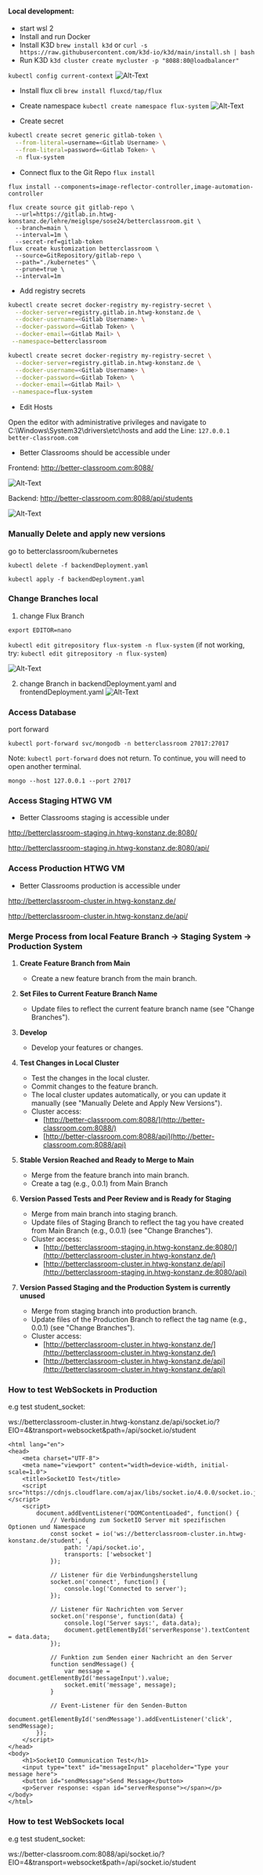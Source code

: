 #### Local development:

- start wsl 2
- Install and run Docker
- Install K3D
```brew install k3d```
or
```curl -s https://raw.githubusercontent.com/k3d-io/k3d/main/install.sh | bash```
- Run K3D
```k3d cluster create mycluster -p "8088:80@loadbalancer"```

    
```kubectl config current-context```
![Alt-Text](docs/context.png)

- Install flux cli
```brew install fluxcd/tap/flux```
- Create namespace
```kubectl create namespace flux-system```
![Alt-Text](docs/flux.png)

- Create secret

``` sh
kubectl create secret generic gitlab-token \
  --from-literal=username=<Gitlab Username> \
  --from-literal=password=<Gitlab Token> \
  -n flux-system
```
  
- Connect flux to the Git Repo
```flux install```

```flux install --components=image-reflector-controller,image-automation-controller```
```
flux create source git gitlab-repo \
  --url=https://gitlab.in.htwg-konstanz.de/lehre/meiglspe/sose24/betterclassroom.git \
  --branch=main \
  --interval=1m \
  --secret-ref=gitlab-token
flux create kustomization betterclassroom \
  --source=GitRepository/gitlab-repo \
  --path="./kubernetes" \
  --prune=true \
  --interval=1m
```

- Add registry secrets

```sh 
kubectl create secret docker-registry my-registry-secret \
  --docker-server=registry.gitlab.in.htwg-konstanz.de \
  --docker-username=<Gitlab Username> \
  --docker-password=<Gitlab Token> \
  --docker-email=<Gitlab Mail> \
 --namespace=betterclassroom
```
```sh 
kubectl create secret docker-registry my-registry-secret \
  --docker-server=registry.gitlab.in.htwg-konstanz.de \
  --docker-username=<Gitlab Username> \
  --docker-password=<Gitlab Token> \
  --docker-email=<Gitlab Mail> \
 --namespace=flux-system
```

- Edit Hosts

Open the editor with administrative privileges and navigate to  C:\Windows\System32\drivers\etc\hosts and add the Line: 
```127.0.0.1 better-classroom.com```

- Better Classrooms should be accessible under

Frontend: http://better-classroom.com:8088/


![Alt-Text](docs/frontend.png)

Backend: http://better-classroom.com:8088/api/students


![Alt-Text](docs/backend.png)

### Manually Delete and apply new versions
go to 
betterclassroom/kubernetes

```kubectl delete -f backendDeployment.yaml```

```kubectl apply -f backendDeployment.yaml```
### Change Branches local
1. change Flux Branch

```export EDITOR=nano```

```kubectl edit gitrepository flux-system -n flux-system``` (if not working, try: ```kubectl edit gitrepository -n flux-system```)

![Alt-Text](docs/changeBranchFlux.png)

2. change Branch in backendDeployment.yaml and frontendDeployment.yaml
![Alt-Text](docs/changeBranchBackend.png)
### Access Database
port forward

```kubectl port-forward svc/mongodb -n betterclassroom 27017:27017```

Note: ```kubectl port-forward``` does not return. To continue, you will need to open another terminal.

``mongo --host 127.0.0.1 --port 27017``
### Access Staging HTWG VM

- Better Classrooms staging is accessible under

http://betterclassroom-staging.in.htwg-konstanz.de:8080/

http://betterclassroom-staging.in.htwg-konstanz.de:8080/api/<API ROUTE>

### Access Production HTWG VM

- Better Classrooms production is accessible under

http://betterclassroom-cluster.in.htwg-konstanz.de/

http://betterclassroom-cluster.in.htwg-konstanz.de/api/<API ROUTE>


### Merge Process from local Feature Branch -> Staging System -> Production System

1. **Create Feature Branch from Main**
   - Create a new feature branch from the main branch.

2. **Set Files to Current Feature Branch Name**
   - Update files to reflect the current feature branch name (see "Change Branches").

3. **Develop**
   - Develop your features or changes.

4. **Test Changes in Local Cluster**
   - Test the changes in the local cluster.
   - Commit changes to the feature branch.
   - The local cluster updates automatically, or you can update it manually (see "Manually Delete and Apply New Versions").
   - Cluster access:
     - [http://better-classroom.com:8088/](http://better-classroom.com:8088/)
     - [http://better-classroom.com:8088/api](http://better-classroom.com:8088/api)

5. **Stable Version Reached and Ready to Merge to Main**
    - Merge from the feature branch into main branch.
    - Create a tag (e.g., 0.0.1) from Main Branch

6. **Version Passed Tests and Peer Review and is Ready for Staging**
    - Merge from main branch into staging branch.
    - Update files of Staging Branch to reflect the tag you have created from Main Branch (e.g., 0.0.1) (see "Change Branches").
   - Cluster access:
     - [http://betterclassroom-staging.in.htwg-konstanz.de:8080/](http://betterclassroom-cluster.in.htwg-konstanz.de/)
     - [http://betterclassroom-cluster.in.htwg-konstanz.de/api](http://betterclassroom-staging.in.htwg-konstanz.de:8080/api)
7. **Version Passed Staging and the Production System is currently unused**
    - Merge from staging branch into production branch.
    - Update files of the Production Branch to reflect the tag name (e.g., 0.0.1) (see "Change Branches"). 
   - Cluster access:
     - [http://betterclassroom-cluster.in.htwg-konstanz.de/](http://betterclassroom-cluster.in.htwg-konstanz.de/)
     - [http://betterclassroom-cluster.in.htwg-konstanz.de/api](http://betterclassroom-cluster.in.htwg-konstanz.de/api)

### How to test WebSockets in Production

e.g test student_socket:

ws://betterclassroom-cluster.in.htwg-konstanz.de/api/socket.io/?EIO=4&transport=websocket&path=/api/socket.io/student
```<!DOCTYPE html>
<html lang="en">
<head>
    <meta charset="UTF-8">
    <meta name="viewport" content="width=device-width, initial-scale=1.0">
    <title>SocketIO Test</title>
    <script src="https://cdnjs.cloudflare.com/ajax/libs/socket.io/4.0.0/socket.io.js"></script>
    <script>
        document.addEventListener("DOMContentLoaded", function() {
            // Verbindung zum SocketIO Server mit spezifischen Optionen und Namespace
            const socket = io('ws://betterclassroom-cluster.in.htwg-konstanz.de/student', {
                path: '/api/socket.io',
                transports: ['websocket']
            });

            // Listener für die Verbindungsherstellung
            socket.on('connect', function() {
                console.log('Connected to server');
            });

            // Listener für Nachrichten vom Server
            socket.on('response', function(data) {
                console.log('Server says:', data.data);
                document.getElementById('serverResponse').textContent = data.data;
            });

            // Funktion zum Senden einer Nachricht an den Server
            function sendMessage() {
                var message = document.getElementById('messageInput').value;
                socket.emit('message', message);
            }

            // Event-Listener für den Senden-Button
            document.getElementById('sendMessage').addEventListener('click', sendMessage);
        });
    </script>
</head>
<body>
    <h1>SocketIO Communication Test</h1>
    <input type="text" id="messageInput" placeholder="Type your message here">
    <button id="sendMessage">Send Message</button>
    <p>Server response: <span id="serverResponse"></span></p>
</body>
</html> 
```

### How to test WebSockets local

e.g test student_socket:

ws://better-classroom.com:8088/api/socket.io/?EIO=4&transport=websocket&path=/api/socket.io/student
